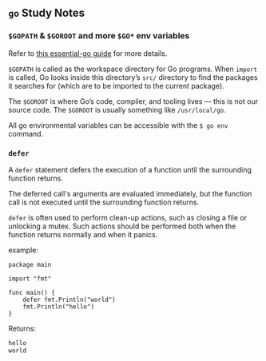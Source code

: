 ## `go` Study Notes

### `$GOPATH` & `$GOROOT` and more `$GO*` env variables

Refer to [this essential-go guide](https://essential-go.programming-books.io/gopath-goroot-gobin-d6da4b8481f94757bae43be1fdfa9e73) for more details.

`$GOPATH` is called as the workspace directory for Go programs. When `import` is called, Go looks inside this directory’s `src/` directory to find the packages it searches for (which are to be imported to the current package).

The `$GOROOT` is where Go’s code, compiler, and tooling lives — this is not our source code. The `$GOROOT` is usually something like `/usr/local/go`.

All go environmental variables can be accessible with the `$ go env` command.

### `defer`
A `defer` statement defers the execution of a function until the surrounding function returns.

The deferred call's arguments are evaluated immediately, but the function call is not executed until the surrounding function returns.

`defer` is often used to perform clean-up actions, such as closing a file or unlocking a mutex. Such actions should be performed both when the function returns normally and when it panics.

example:
```golang
package main

import "fmt"

func main() {
	defer fmt.Println("world")
	fmt.Println("hello")
}
```

Returns: 
```bash
hello
world
```